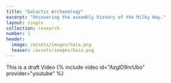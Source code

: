 ```yaml
---
title: "Galactic Archaeology"
excerpt: "Uncovering the assembly history of the Milky Way."
layout: single
collection: research
number: 1
header:
  image: /assets/images/Gaia.png
  teaser: /assets/images/Gaia.png
---
```


This is a draft 
Video
{% include video id="AzglD9nrUbo" provider="youtube" %}


